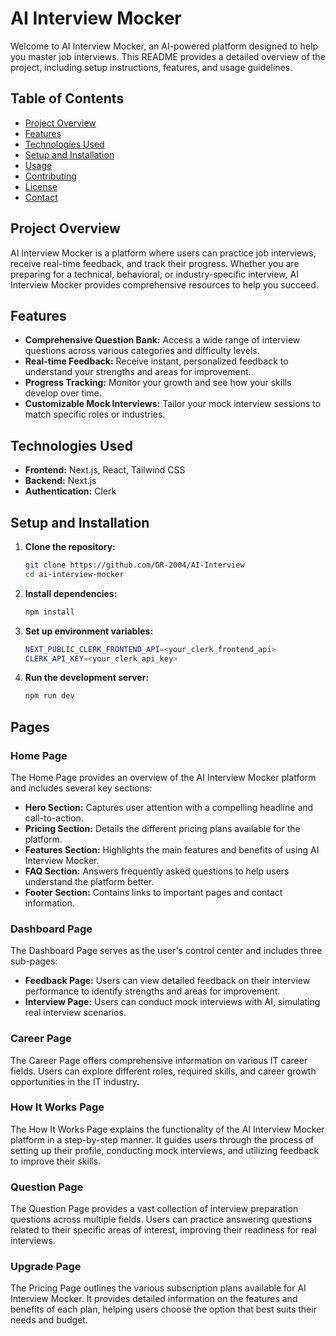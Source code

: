 # AI Interview Mocker

Welcome to AI Interview Mocker, an AI-powered platform designed to help you master job interviews. This README provides a detailed overview of the project, including setup instructions, features, and usage guidelines.

## Table of Contents
- [Project Overview](#project-overview)
- [Features](#features)
- [Technologies Used](#technologies-used)
- [Setup and Installation](#setup-and-installation)
- [Usage](#usage)
- [Contributing](#contributing)
- [License](#license)
- [Contact](#contact)

## Project Overview
AI Interview Mocker is a platform where users can practice job interviews, receive real-time feedback, and track their progress. Whether you are preparing for a technical, behavioral, or industry-specific interview, AI Interview Mocker provides comprehensive resources to help you succeed.

## Features
- **Comprehensive Question Bank:** Access a wide range of interview questions across various categories and difficulty levels.
- **Real-time Feedback:** Receive instant, personalized feedback to understand your strengths and areas for improvement.
- **Progress Tracking:** Monitor your growth and see how your skills develop over time.
- **Customizable Mock Interviews:** Tailor your mock interview sessions to match specific roles or industries.

## Technologies Used
- **Frontend:** Next.js, React, Tailwind CSS
- **Backend:** Next.js
- **Authentication:** Clerk

## Setup and Installation

1. **Clone the repository:**
   ```bash
   git clone https://github.com/GR-2004/AI-Interview
   cd ai-interview-mocker

2. **Install dependencies:**
   ```bash
   npm install

3. **Set up environment variables:**
   ```bash
   NEXT_PUBLIC_CLERK_FRONTEND_API=<your_clerk_frontend_api>
   CLERK_API_KEY=<your_clerk_api_key>

4. **Run the development server:**
   ```bash
   npm run dev

## Pages

### Home Page
The Home Page provides an overview of the AI Interview Mocker platform and includes several key sections:
- **Hero Section:** Captures user attention with a compelling headline and call-to-action.
- **Pricing Section:** Details the different pricing plans available for the platform.
- **Features Section:** Highlights the main features and benefits of using AI Interview Mocker.
- **FAQ Section:** Answers frequently asked questions to help users understand the platform better.
- **Footer Section:** Contains links to important pages and contact information.

### Dashboard Page
The Dashboard Page serves as the user's control center and includes three sub-pages:
- **Feedback Page:** Users can view detailed feedback on their interview performance to identify strengths and areas for improvement.
- **Interview Page:** Users can conduct mock interviews with AI, simulating real interview scenarios.

### Career Page
The Career Page offers comprehensive information on various IT career fields. Users can explore different roles, required skills, and career growth opportunities in the IT industry.

### How It Works Page
The How It Works Page explains the functionality of the AI Interview Mocker platform in a step-by-step manner. It guides users through the process of setting up their profile, conducting mock interviews, and utilizing feedback to improve their skills.

### Question Page
The Question Page provides a vast collection of interview preparation questions across multiple fields. Users can practice answering questions related to their specific areas of interest, improving their readiness for real interviews.

### Upgrade Page
The Pricing Page outlines the various subscription plans available for AI Interview Mocker. It provides detailed information on the features and benefits of each plan, helping users choose the option that best suits their needs and budget.


